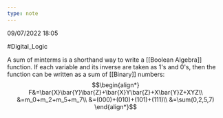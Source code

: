 ```yaml
---
type: note
---
```

09/07/2022 18:05

  #Digital_Logic 

A sum of minterms is a shorthand way to write a [[Boolean Algebra]] function. If each variable and its inverse are taken as 1's and 0's, then the function can be written as a sum of [[Binary]] numbers:
$$\begin{align*}
F&=\bar{X}\bar{Y}\bar{Z}+\bar{X}Y\bar{Z}+X\bar{Y}Z+XYZ\\
&=m_0+m_2+m_5+m_7\\
&=(000)+(010)+(101)+(111)\\
&=\sum(0,2,5,7)
\end{align*}$$
